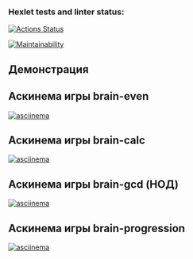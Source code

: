 ### Hexlet tests and linter status:
[![Actions Status](https://github.com/sroonla/python-project-49/actions/workflows/hexlet-check.yml/badge.svg)](https://github.com/sroonla/python-project-49/actions)

[![Maintainability](https://api.codeclimate.com/v1/badges/maintainability)](https://codeclimate.com/github/sroonla/python-project-49)

## Демонстрация

## Аскинема игры brain-even

[![asciinema](https://asciinema.org/a/EuzdFAONHV37bS6VpGw23wDIx.svg)](https://asciinema.org/a/EuzdFAONHV37bS6VpGw23wDIx)

## Аскинема игры brain-calc

[![asciinema](https://asciinema.org/a/OtLMi6bik0shc2UxZF7N9FSx7.svg)](https://asciinema.org/a/OtLMi6bik0shc2UxZF7N9FSx7)

## Аскинема игры brain-gcd (НОД)
[![asciinema](https://asciinema.org/a/h8LI6zNBQL6d2q9dYal5rprdY.svg)](https://asciinema.org/a/h8LI6zNBQL6d2q9dYal5rprdY)

## Аскинема игры brain-progression
[![asciinema](https://asciinema.org/a/suazC6JI6AcZncjEWXqiddwRK.svg)](https://asciinema.org/a/suazC6JI6AcZncjEWXqiddwRK)